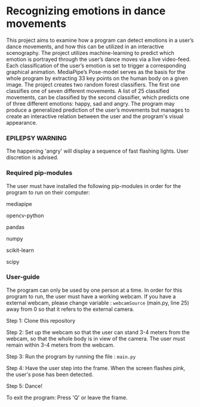 # Recognizing emotions in dance movements

This project aims to examine how a program can detect emotions in a user’s dance movements, and how this can be utilized in an interactive scenography. The project utilizes machine-learning to predict which emotion is portrayed through the user’s dance moves via a live video-feed. Each classification of the user’s emotion is set to trigger a corresponding graphical animation. MediaPipe’s Pose-model serves as the basis for the whole program by extracting 33 key points on the human body on a given image. The project creates two random forest classifiers. The first one classifies one of seven different movements. A list of 25 classified movements, can be classified by the second classifier, which predicts one of three different emotions: happy, sad and angry. The program may produce a generalized prediction of the user’s movements but manages to create an interactive relation between the user and the program's visual appearance. 

 ###  EPILEPSY WARNING ###

The happening 'angry' will display a sequence of fast flashing lights. User discretion is advised.

### Required pip-modules ###

The user must have installed the following pip-modules in order for the program to run on their computer:

mediapipe

opencv-python 

pandas 

numpy

scikit-learn

scipy

### User-guide ###
 
The program can only be used by one person at a time.
In order for this program to run, the user must have a working webcam. If you have a external webcam, please change variable  :  `webcamSource` (main.py, line 25) away from 0 so that it refers to the external camera.

Step 1: Clone this repository

Step 2: Set up the webcam so that the user can stand 3-4 meters from the webcam, so that the whole body is in view of the camera. The user must remain within 3-4 meters from the webcam.

Step 3: Run the program by running the file :  `main.py`

Step 4: Have the user step into the frame. When the screen flashes pink, the user's pose has been detected.

Step 5: Dance!

To exit the program: Press 'Q' or leave the frame.

